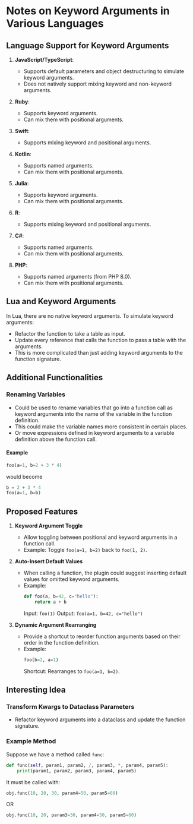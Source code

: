 # Notes on Keyword Arguments in Various Languages

## Language Support for Keyword Arguments

1. **JavaScript/TypeScript**: 
   - Supports default parameters and object destructuring to simulate keyword arguments.
   - Does not natively support mixing keyword and non-keyword arguments.

2. **Ruby**: 
   - Supports keyword arguments.
   - Can mix them with positional arguments.

3. **Swift**: 
   - Supports mixing keyword and positional arguments.

4. **Kotlin**: 
   - Supports named arguments.
   - Can mix them with positional arguments.

5. **Julia**: 
   - Supports keyword arguments.
   - Can mix them with positional arguments.

6. **R**: 
   - Supports mixing keyword and positional arguments.

7. **C#**: 
   - Supports named arguments.
   - Can mix them with positional arguments.

8. **PHP**: 
   - Supports named arguments (from PHP 8.0).
   - Can mix them with positional arguments.

## Lua and Keyword Arguments

In Lua, there are no native keyword arguments. To simulate keyword arguments:
- Refactor the function to take a table as input.
- Update every reference that calls the function to pass a table with the arguments.
- This is more complicated than just adding keyword arguments to the function signature.

## Additional Functionalities

### Renaming Variables
- Could be used to rename variables that go into a function call as keyword arguments into the name of the variable in the function definition.
- This could make the variable names more consistent in certain places.
- Or move expressions defined in keyword arguments to a variable definition above the function call.

#### Example
```python
foo(a=1, b=2 + 3 * 4)
```
would become
```python
b = 2 + 3 * 4
foo(a=1, b=b)
```

## Proposed Features

1. **Keyword Argument Toggle**
   - Allow toggling between positional and keyword arguments in a function call.
   - Example: Toggle `foo(a=1, b=2)` back to `foo(1, 2)`.

2. **Auto-Insert Default Values**
   - When calling a function, the plugin could suggest inserting default values for omitted keyword arguments.
   - Example:
     ```python
     def foo(a, b=42, c="hello"):
         return a + b
     ```
     Input: `foo(1)`
     Output: `foo(a=1, b=42, c="hello")`

3. **Dynamic Argument Rearranging**
   - Provide a shortcut to reorder function arguments based on their order in the function definition.
   - Example:
     ```python
     foo(b=2, a=1)
     ```
     Shortcut: Rearranges to `foo(a=1, b=2)`.

## Interesting Idea

### Transform Kwargs to Dataclass Parameters
- Refactor keyword arguments into a dataclass and update the function signature.

### Example Method
Suppose we have a method called `func`:
```python
def func(self, param1, param2, /, param3, *, param4, param5):
    print(param1, param2, param3, param4, param5)
```
It must be called with:
```python
obj.func(10, 20, 30, param4=50, param5=60)
```
OR
```python
obj.func(10, 20, param3=30, param4=50, param5=60)
```
